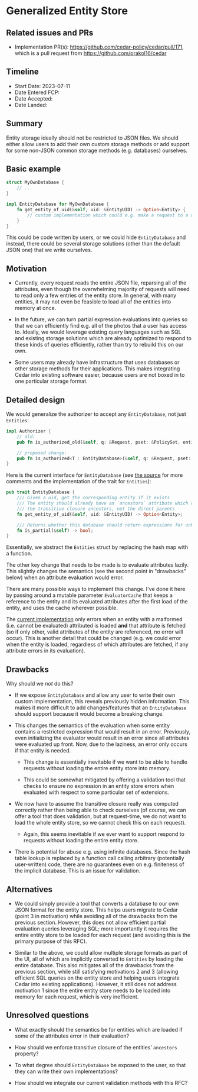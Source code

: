 # Generalized Entity Store

## Related issues and PRs

- Implementation PR(s): https://github.com/cedar-policy/cedar/pull/171, which is a pull request from https://github.com/prakol16/cedar

## Timeline

- Start Date: 2023-07-11
- Date Entered FCP:
- Date Accepted:
- Date Landed:

## Summary

Entity storage ideally should not be restricted to JSON files. We should either allow users to add their own custom storage methods or add support for some non-JSON common storage methods (e.g. databases) ourselves.

## Basic example


```rust
struct MyOwnDatabase {
    // ...
}

impl EntityDatabase for MyOwnDatabase {
    fn get_entity_of_uid(&self, uid: &EntityUID) -> Option<Entity> {
        // custom implementation which could e.g. make a request to a database
    }
}
```

This could be code written by users, or we could hide `EntityDatabase` and instead, there could be several storage solutions (other than the default JSON one) that we write ourselves.

## Motivation

  - Currently, every request reads the entire JSON file, reparsing all of the attributes, even though the overwhelming majority of requests will need to read only a few entries of the entity store. In general, with many entities, it may not even be feasible to load all of the entities into memory at once.

  - In the future, we can turn partial expression evaluations into queries so that we can efficiently find e.g. all of the photos that a user has access to. Ideally, we would leverage existing query languages such as SQL and existing storage solutions which are already optimized to respond to these kinds of queries efficiently, rather than try to rebuild this on our own.

  - Some users may already have infrastructure that uses databases or other storage methods for their applications. This makes integrating Cedar into existing software easier, because users are not boxed in to one particular storage format.


## Detailed design


We would generalize the authorizer to accept any `EntityDatabase`, not just `Entities`:

```rust
impl Authorizer {
    // old:
    pub fn is_authorized_old(&self, q: &Request, pset: &PolicySet, entities: &Entities) -> Response

    // proposed change:
    pub fn is_authorized<T : EntityDatabase>(&self, q: &Request, pset: &PolicySet, entities: &T) -> Response
}
```

Here is the current interface for `EntityDatabase` (see [the source](https://github.com/prakol16/cedar/blob/e5df52e118e378c2142aaa6d9a4781f0f67b8064/cedar-policy-core/src/entities.rs#L265) for more comments and the implementation of the trait for `Entities`):

```rust
pub trait EntityDatabase {
    /// Given a uid, get the corresponding entity if it exists
    /// The entity should already have an `ancestors` attribute which represents
    /// the transitive closure ancestors, not the direct parents
    fn get_entity_of_uid(&self, uid: &EntityUID) -> Option<Entity>;

    /// Returns whether this database should return expressions for unknown entities
    fn is_partial(&self) -> bool;
}
```

Essentially, we abstract the `Entities` struct by replacing the hash map with a function.

The other key change that needs to be made is to evaluate attributes lazily. This slightly changes the semantics (see the second point in "drawbacks" below) when an attribute evaluation would error.

There are many possible ways to implement this change. I've done it here by passing around a mutable parameter `EvaluatorCache` that keeps a reference to the entity and its evaluated attributes after the first load of the entity, and uses the cache wherever possible.

The [current implementation](https://github.com/prakol16/cedar/blob/e5df52e118e378c2142aaa6d9a4781f0f67b8064/cedar-policy-core/src/evaluator.rs#L81) only errors when an entity with a malformed (i.e. cannot be evaluated) attributed is loaded **and** that attribute is fetched (so if only other, valid attributes of the entity are referenced, no error will occur). This is another detail that could be changed (e.g. we could error when the entity is loaded, regardless of which attributes are fetched, if any attribute errors in its evaluation).

## Drawbacks

Why should we *not* do this?

- If we expose `EntityDatabase` and allow any user to write their own custom implementation, this reveals previously hidden information. This makes it more difficult to add changes/features that an `EntityDatabase` should support because it would become a breaking change.

- This changes the semantics of the evaluation when some entity contains a restricted expression that would result in an error. Previously, even initializing the evaluator would result in an error since all attributes were evaluated up front. Now, due to the laziness, an error only occurs if that entity is needed.

    - This change is essentially inevitable if we want to be able to handle requests without loading the entire entity store into memory.

    - This could be somewhat mitigated by offering a validation tool that checks to ensure no expression in an entity store errors when evaluated with respect to some particular set of extensions.

- We now have to assume the transitive closure really was computed correctly rather than being able to check ourselves (of course, we can offer a tool that does validation, but at request-time, we do not want to load the whole entity store, so we cannot check this on each request).

    - Again, this seems inevitable if we ever want to support respond to requests without loading the entire entity store.

- There is potential for abuse e.g. using infinite databases. Since the hash table lookup is replaced by a function call calling arbitrary (potentially user-written) code, there are no guarantees even on e.g. finiteness of the implicit database. This is an issue for validation.

## Alternatives

- We could simply provide a tool that converts a database to our own JSON format for the entity store. This helps users migrate to Cedar (point 3 in motivation) while avoiding all of the drawbacks from the previous section. However, this does not allow efficient partial evaluation queries leveraging SQL; more importantly it requires the entire entity store to be loaded for each request (and avoiding this is the primary purpose of this RFC).

- Similar to the above, we could allow multiple storage formats as part of the UI, all of which are implicitly converted to `Entities` by loading the entire database. This also mitigates all of the drawbacks from the previous section, while still satisfying motivations 2 and 3 (allowing efficient SQL queries on the entity store and helping users integrate Cedar into existing applications). However, it still does not address motivation 1 since the entire entity store needs to be loaded into memory for each request, which is very inefficient.

## Unresolved questions

- What exactly should the semantics be for entities which are loaded if some of the attributes error in their evaluation?

- How should we enforce transitive closure of the entities' `ancestors` property?

- To what degree should `EntityDatabase` be exposed to the user, so that they can write their own implementations?

- How should we integrate our current validation methods with this RFC?
